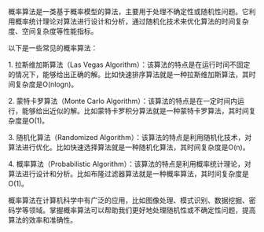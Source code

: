 概率算法是一类基于概率模型的算法，主要用于处理不确定性或随机性问题。它利用概率统计理论对算法进行设计和分析，通过随机化技术来优化算法的时间复杂度、空间复杂度等性能指标。  
  
以下是一些常见的概率算法：  
  
1. 拉斯维加斯算法（Las Vegas Algorithm）：该算法的特点是在运行时间不固定的情况下，能够给出正确的解。比如快速排序算法就是一种拉斯维加斯算法，其时间复杂度是O(nlogn)。  
  
2. 蒙特卡罗算法（Monte Carlo Algorithm）：该算法的特点是在一定时间内运行，能够给出近似的解。比如蒙特卡罗积分算法就是一种蒙特卡罗算法，其时间复杂度是O(1)。  
  
3. 随机化算法（Randomized Algorithm）：该算法的特点是利用随机化技术，对算法进行优化。比如快速选择算法就是一种随机化算法，其时间复杂度是O(n)。  
  
4. 概率算法（Probabilistic Algorithm）：该算法的特点是利用概率统计理论，对算法进行设计和分析。比如布隆过滤器算法就是一种概率算法，其时间复杂度是O(1)。  
  
概率算法在计算机科学中有广泛的应用，比如图像处理、模式识别、数据挖掘、密码学等领域。掌握概率算法可以帮助我们更好地处理随机性或不确定性问题，提高算法的效率和准确性。
